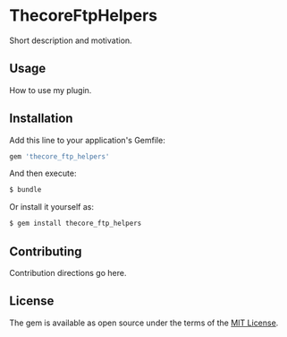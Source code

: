 # ThecoreFtpHelpers
Short description and motivation.

## Usage
How to use my plugin.

## Installation
Add this line to your application's Gemfile:

```ruby
gem 'thecore_ftp_helpers'
```

And then execute:
```bash
$ bundle
```

Or install it yourself as:
```bash
$ gem install thecore_ftp_helpers
```

## Contributing
Contribution directions go here.

## License
The gem is available as open source under the terms of the [MIT License](http://opensource.org/licenses/MIT).
